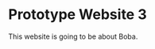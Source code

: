 <!DOCTYPE html>
<head>
    <h1>Prototype Website 3
    </h1>
</head>
<body>
    <p>This website is going to be about Boba.
